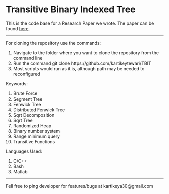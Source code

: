 # Transitive Binary Indexed Tree
This is the code base for a Research Paper we wrote. The paper can be found <a href="">here</a>.
<hr>

For cloning the repository use the commands:
<ol>
<li>Navigate to the folder where you want to clone the repository from the command line </li>
<li> Run the command git clone https://github.com/kartikeytewari/TBIT </li>
<li> Most scripts would run as it is, although path may be needed to reconfigured </li>
</ol>

Keywords:
<ol>
<li> Brute Force </li>
<li> Segment Tree </li>
<li> Fenwick Tree </li>
<li> Distributed Fenwick Tree </li>
<li> Sqrt Decomposition </li>
<li> Sqrt Tree </li>
<li> Randomized Heap </li>
<li> Binary number system </li>
<li> Range minimum query </li>
<li> Transitive Functions </li>
</ol>

Languages Used:
<ol>
<li> C/C++ </li>
<li> Bash </li>
<li> Matlab </li>
</ol>

<hr>
Fell free to ping developer for features/bugs at kartikeya30@gmail.com
